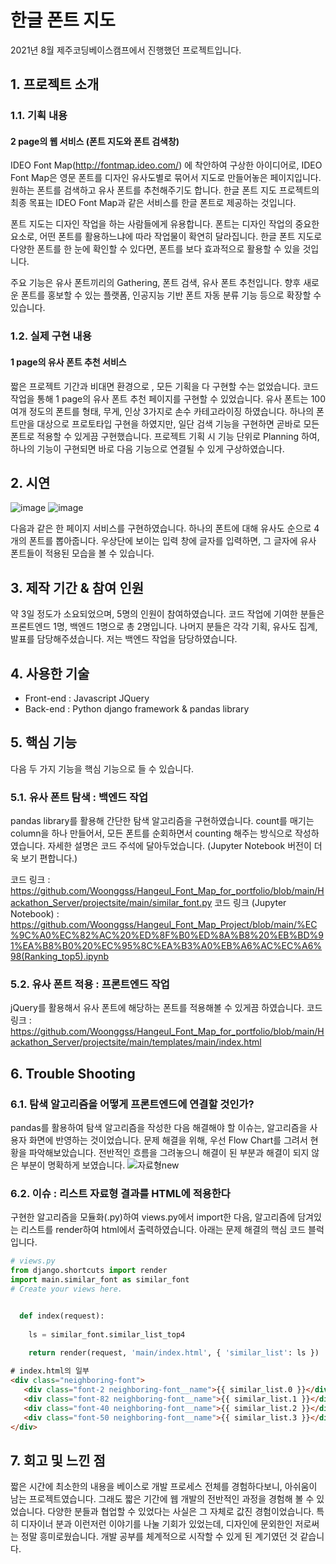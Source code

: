 # 한글 폰트 지도

2021년 8월 제주코딩베이스캠프에서 진행했던 프로젝트입니다.

## 1. 프로젝트 소개

### 1.1. 기획 내용

#### 2 page의 웹 서비스 (폰트 지도와 폰트 검색창)

IDEO Font Map(http://fontmap.ideo.com/) 에 착안하여 구상한 아이디어로, IDEO Font Map은 영문 폰트를 디자인 유사도별로 묶어서 지도로 만들어놓은 페이지입니다. 원하는 폰트를 검색하고 유사 폰트를 추천해주기도 합니다. 한글 폰트 지도 프로젝트의 최종 목표는 IDEO Font Map과 같은 서비스를 한글 폰트로 제공하는 것입니다.

폰트 지도는 디자인 작업을 하는 사람들에게 유용합니다. 폰트는 디자인 작업의 중요한 요소로, 어떤 폰트를 활용하느냐에 따라 작업물이 확연히 달라집니다. 한글 폰트 지도로 다양한 폰트를 한 눈에 확인할 수 있다면, 폰트를 보다 효과적으로 활용할 수 있을 것입니다.

주요 기능은 유사 폰트끼리의 Gathering, 폰트 검색, 유사 폰트 추천입니다. 향후 새로운 폰트를 홍보할 수 있는 플랫폼, 인공지능 기반 폰트 자동 분류 기능 등으로 확장할 수 있습니다.

### 1.2. 실제 구현 내용

#### 1 page의 유사 폰트 추천 서비스

짧은 프로젝트 기간과 비대면 환경으로 , 모든 기획을 다 구현할 수는 없었습니다. 코드 작업을 통해 1 page의 유사 폰트 추천 페이지를 구현할 수 있었습니다. 유사 폰트는 100여개 정도의 폰트를 형태, 무게, 인상 3가지로 손수 카테고라이징 하였습니다. 하나의 폰트만을 대상으로 프로토타입 구현을 하였지만, 일단 검색 기능을 구현하면 곧바로 모든 폰트로 적용할 수 있게끔 구현했습니다. 프로젝트 기획 시 기능 단위로 Planning 하여, 하나의 기능이 구현되면 바로 다음 기능으로 연결될 수 있게 구상하였습니다. 


## 2. 시연
![image](https://user-images.githubusercontent.com/88834958/134668451-b3e4e6ae-7ca9-479e-b019-431b3190f391.png)
![image](https://user-images.githubusercontent.com/88834958/134669869-efbc44da-f8f4-4593-9fac-f48d94711c08.png)

다음과 같은 한 페이지 서비스를 구현하였습니다. 하나의 폰트에 대해 유사도 순으로 4개의 폰트를 뽑아줍니다. 우상단에 보이는 입력 창에 글자를 입력하면, 그 글자에 유사 폰트들이 적용된 모습을 볼 수 있습니다.

## 3. 제작 기간 & 참여 인원

약 3일 정도가 소요되었으며, 5명의 인원이 참여하였습니다. 코드 작업에 기여한 분들은 프론트엔드 1명, 백엔드 1명으로 총 2명입니다. 나머지 분들은 각각 기획, 유사도 집계, 발표를 담당해주셨습니다. 저는 백엔드 작업을 담당하였습니다.

## 4. 사용한 기술

* Front-end : Javascript JQuery
* Back-end : Python django framework & pandas library

## 5. 핵심 기능

다음 두 가지 기능을 핵심 기능으로 들 수 있습니다.

### 5.1. 유사 폰트 탐색 : 백엔드 작업
  
  pandas library를 활용해 간단한 탐색 알고리즘을 구현하였습니다. count를 매기는 column을 하나 만들어서, 모든 폰트를 순회하면서 counting 해주는 방식으로 작성하였습니다.
  자세한 설명은 코드 주석에 달아두었습니다. (Jupyter Notebook 버전이 더욱 보기 편합니다.)
  
  코드 링크 : https://github.com/Woonggss/Hangeul_Font_Map_for_portfolio/blob/main/Hackathon_Server/projectsite/main/similar_font.py
  코드 링크 (Jupyter Notebook) : https://github.com/Woonggss/Hangeul_Font_Map_Project/blob/main/%EC%9C%A0%EC%82%AC%20%ED%8F%B0%ED%8A%B8%20%EB%BD%91%EA%B8%B0%20%EC%95%8C%EA%B3%A0%EB%A6%AC%EC%A6%98(Ranking_top5).ipynb
  
  
### 5.2. 유사 폰트 적용 : 프론트엔드 작업
  
  jQuery를 활용해서 유사 폰트에 해당하는 폰트를 적용해볼 수 있게끔 하였습니다.
  코드 링크 : https://github.com/Woonggss/Hangeul_Font_Map_for_portfolio/blob/main/Hackathon_Server/projectsite/main/templates/main/index.html
   
  
## 6. Trouble Shooting

### 6.1. 탐색 알고리즘을 어떻게 프론트엔드에 연결할 것인가?
  
  pandas를 활용하여 탐색 알고리즘을 작성한 다음 해결해야 할 이슈는, 알고리즘을 사용자 화면에 반영하는 것이었습니다. 문제 해결을 위해, 우선 Flow Chart를 그려서 현황을 파악해보았습니다.
  전반적인 흐름을 그려놓으니 해결이 된 부분과 해결이 되지 않은 부분이 명확하게 보였습니다.
  ![자료형new](https://user-images.githubusercontent.com/88834958/134769569-1a8c105b-6716-4dbb-a2b6-d22fa30e2f57.png)

  
### 6.2. 이슈 : 리스트 자료형 결과를 HTML에 적용한다

  구현한 알고리즘을 모듈화(.py)하여 views.py에서 import한 다음, 알고리즘에 담겨있는 리스트를 render하여 html에서 출력하였습니다. 아래는 문제 해결의 핵심 코드 블럭입니다.
  
  ```python
  # views.py
  from django.shortcuts import render
  import main.similar_font as similar_font
  # Create your views here.


    def index(request):
    
      ls = similar_font.similar_list_top4
    
      return render(request, 'main/index.html', { 'similar_list': ls })
  
  ```
  
  ```HTML
  # index.html의 일부
  <div class="neighboring-font">
     <div class="font-2 neighboring-font__name">{{ similar_list.0 }}</div>
     <div class="font-82 neighboring-font__name">{{ similar_list.1 }}</div>
     <div class="font-40 neighboring-font__name">{{ similar_list.2 }}</div>
     <div class="font-50 neighboring-font__name">{{ similar_list.3 }}</div>
  </div>
  ```
  

## 7. 회고 및 느낀 점

짧은 시간에 최소한의 내용을 베이스로 개발 프로세스 전체를 경험하다보니, 아쉬움이 남는 프로젝트였습니다. 그래도 짧은 기간에 웹 개발의 전반적인 과정을 경험해 볼 수 있었습니다. 다양한 분들과 협업할 수 있었다는 사실은 그 자체로 값진 경험이었습니다. 특히 디자이너 분과 이런저런 이야기를 나눌 기회가 있었는데, 디자인에 문외한인 저로써는 정말 흥미로웠습니다. 개발 공부를 체계적으로 시작할 수 있게 된 계기였던 것 같습니다. 

